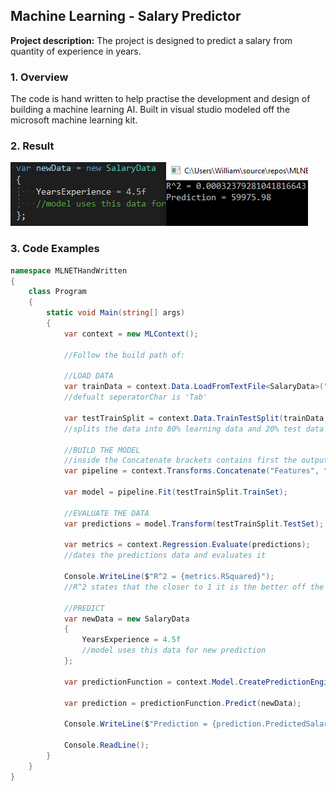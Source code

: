 ## Machine Learning - Salary Predictor 

**Project description:** The project is designed to predict a salary from quantity of experience in years.

### 1. Overview

The code is hand written to help practise the development and design of building a machine learning AI. Built in visual studio modeled off the microsoft machine learning kit.

### 2. Result

<img src="images/MLSelfWrittenExample.png"/>

### 3. Code Examples

```C#
namespace MLNETHandWritten
{
    class Program
    {
        static void Main(string[] args)
        {
            var context = new MLContext();

            //Follow the build path of:

            //LOAD DATA
            var trainData = context.Data.LoadFromTextFile<SalaryData>("./MOCK_DATA.csv", hasHeader: true, separatorChar: ',');
            //defualt seperatorChar is 'Tab'

            var testTrainSplit = context.Data.TrainTestSplit(trainData, testFraction: 0.2);
            //splits the data into 80% learning data and 20% test data which we can use to test the model. Gives a 'TrainSet' and a 'TestSet'.

            //BUILD THE MODEL
            //inside the Concatenate brackets contains first the output to be followed by the input which can be as many columns as desired
            var pipeline = context.Transforms.Concatenate("Features", "YearsExperience").Append(context.Regression.Trainers.LbfgsPoissonRegression());

            var model = pipeline.Fit(testTrainSplit.TrainSet);

            //EVALUATE THE DATA
            var predictions = model.Transform(testTrainSplit.TestSet);

            var metrics = context.Regression.Evaluate(predictions);
            //dates the predictions data and evaluates it

            Console.WriteLine($"R^2 = {metrics.RSquared}");
            //R^2 states that the closer to 1 it is the better off the model performs

            //PREDICT
            var newData = new SalaryData
            {
                YearsExperience = 4.5f
                //model uses this data for new prediction
            };

            var predictionFunction = context.Model.CreatePredictionEngine<SalaryData, SalaryPrediction>(model);

            var prediction = predictionFunction.Predict(newData);

            Console.WriteLine($"Prediction = {prediction.PredictedSalary}");

            Console.ReadLine();
        }
    }
}
```

